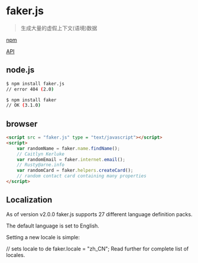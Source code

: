 # faker.js
> 生成大量的虚假上下文(语境)数据

[npm](https://www.npmjs.com/package/faker.js)

[API](http://marak.github.io/faker.js/)

## node.js
```bash
$ npm install faker.js
// error 404 (2.0)

$ npm install faker
// OK (3.1.0)

``` 


## browser

```html
<script src = "faker.js" type = "text/javascript"></script>
<script>
    var randomName = faker.name.findName(); 
    // Caitlyn Kerluke
    var randomEmail = faker.internet.email(); 
    // Rusty@arne.info
    var randomCard = faker.helpers.createCard(); 
    // random contact card containing many properties
</script>
``` 

## Localization

As of version v2.0.0 faker.js supports 27 different language definition packs.

The default language is set to English.

Setting a new locale is simple:

// sets locale to de 
faker.locale = "zh_CN";
Read further for complete list of locales.